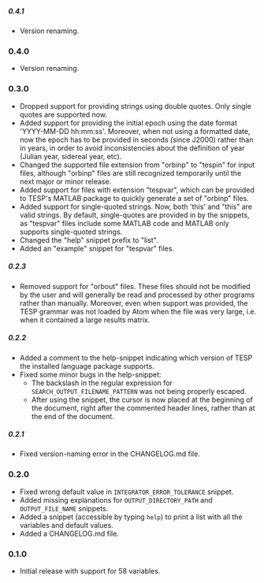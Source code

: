 ##### 0.4.1
* Version renaming.

### 0.4.0
* Version renaming.

### 0.3.0
* Dropped support for providing strings using double quotes. Only single quotes are supported now.
* Added support for providing the initial epoch using the date format 'YYYY-MM-DD hh:mm:ss'. Moreover, when not using a formatted date, now the epoch has to be provided in seconds (since J2000) rather than in years, in order to avoid inconsistencies about the definition of year (Julian year, sidereal year, etc).
* Changed the supported file extension from "orbinp" to "tespin" for input files, although "orbinp" files are still recognized temporarily until the next major or minor release.
* Added support for files with extension "tespvar", which can be provided to TESP's MATLAB package to quickly generate a set of "orbinp" files.
* Added support for single-quoted strings. Now, both 'this' and "this" are valid strings. By default, single-quotes are provided in by the snippets, as "tespvar" files include some MATLAB code and MATLAB only supports single-quoted strings.
* Changed the "help" snippet prefix to "list".
* Added an "example" snippet for "tespvar" files.

##### 0.2.3
* Removed support for "orbout" files. These files should not be modified by the user and will generally be read and processed by other programs rather than manually. Moreover, even when support was provided, the TESP grammar was not loaded by Atom when the file was very large, i.e. when it contained a large results matrix.

##### 0.2.2
* Added a comment to the help-snippet indicating which version of TESP the installed language package supports.
* Fixed some minor bugs in the help-snippet:
  * The backslash in the regular expression for `SEARCH_OUTPUT_FILENAME_PATTERN` was not being properly escaped.
  * After using the snippet, the cursor is now placed at the beginning of the document, right after the commented header lines, rather than at the end of the document.

##### 0.2.1
* Fixed version-naming error in the CHANGELOG.md file.

### 0.2.0
* Fixed wrong default value in `INTEGRATOR_ERROR_TOLERANCE` snippet.
* Added missing explanations for `OUTPUT_DIRECTORY_PATH` and `OUTPUT_FILE_NAME` snippets.
* Added a snippet (accessible by typing `help`) to print a list with all the variables and default values.
* Added a CHANGELOG.md file.

### 0.1.0
* Initial release with support for 58 variables.
